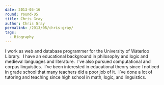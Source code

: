 ```yaml
---
date: 2013-05-16
round: round-05
title: Chris Gray
author: Chris Gray
permalink: /2013/05/chris-gray/
tags:
  - Biography
---
```

I work as web and database programmer for the University of Waterloo Library.  I have an educational background in philosophy and logic and medieval languages and literature.  I&#8217;ve also pursued computational and corpus linguistics.  I&#8217;ve been interested in educational theory since I noticed in grade school that many teachers did a poor job of it.  I&#8217;ve done a lot of tutoring and teaching since high school in math, logic, and linguistics.
